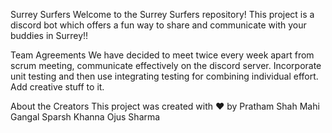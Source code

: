 Surrey Surfers
Welcome to the Surrey Surfers repository! This project is a discord bot which offers a fun way to share and communicate with your buddies in Surrey!!

Team Agreements
We have decided to meet twice every week apart from scrum meeting, communicate effectively on the discord server. Incorporate unit testing and then use integrating testing for combining individual effort. Add creative stuff to it.

About the Creators
This project was created with ❤️ by 
Pratham Shah
Mahi Gangal 
Sparsh Khanna 
Ojus Sharma
